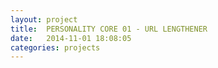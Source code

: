 ```yaml
---
layout: project
title:  PERSONALITY CORE 01 - URL LENGTHENER
date:   2014-11-01 18:08:05
categories: projects
---
```

